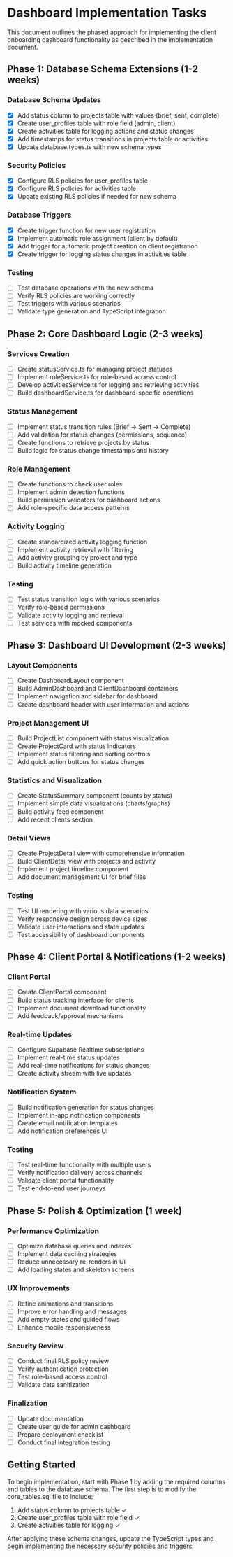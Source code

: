 # Dashboard Implementation Tasks

This document outlines the phased approach for implementing the client onboarding dashboard functionality as described in the implementation document.

## Phase 1: Database Schema Extensions (1-2 weeks)

### Database Schema Updates
- [x] Add status column to projects table with values (brief, sent, complete)
- [x] Create user_profiles table with role field (admin, client)
- [x] Create activities table for logging actions and status changes
- [x] Add timestamps for status transitions in projects table or activities
- [x] Update database.types.ts with new schema types

### Security Policies
- [x] Configure RLS policies for user_profiles table
- [x] Configure RLS policies for activities table
- [x] Update existing RLS policies if needed for new schema

### Database Triggers
- [x] Create trigger function for new user registration
- [x] Implement automatic role assignment (client by default)
- [x] Add trigger for automatic project creation on client registration
- [x] Create trigger for logging status changes in activities table

### Testing
- [ ] Test database operations with the new schema
- [ ] Verify RLS policies are working correctly
- [ ] Test triggers with various scenarios
- [ ] Validate type generation and TypeScript integration

## Phase 2: Core Dashboard Logic (2-3 weeks)

### Services Creation
- [ ] Create statusService.ts for managing project statuses
- [ ] Implement roleService.ts for role-based access control
- [ ] Develop activitiesService.ts for logging and retrieving activities
- [ ] Build dashboardService.ts for dashboard-specific operations

### Status Management
- [ ] Implement status transition rules (Brief → Sent → Complete)
- [ ] Add validation for status changes (permissions, sequence)
- [ ] Create functions to retrieve projects by status
- [ ] Build logic for status change timestamps and history

### Role Management
- [ ] Create functions to check user roles
- [ ] Implement admin detection functions
- [ ] Build permission validators for dashboard actions
- [ ] Add role-specific data access patterns

### Activity Logging
- [ ] Create standardized activity logging function
- [ ] Implement activity retrieval with filtering
- [ ] Add activity grouping by project and type
- [ ] Build activity timeline generation

### Testing
- [ ] Test status transition logic with various scenarios
- [ ] Verify role-based permissions
- [ ] Validate activity logging and retrieval
- [ ] Test services with mocked components

## Phase 3: Dashboard UI Development (2-3 weeks)

### Layout Components
- [ ] Create DashboardLayout component 
- [ ] Build AdminDashboard and ClientDashboard containers
- [ ] Implement navigation and sidebar for dashboard
- [ ] Create dashboard header with user information and actions

### Project Management UI
- [ ] Build ProjectList component with status visualization
- [ ] Create ProjectCard with status indicators
- [ ] Implement status filtering and sorting controls
- [ ] Add quick action buttons for status changes

### Statistics and Visualization
- [ ] Create StatusSummary component (counts by status)
- [ ] Implement simple data visualizations (charts/graphs)
- [ ] Build activity feed component
- [ ] Add recent clients section

### Detail Views
- [ ] Create ProjectDetail view with comprehensive information
- [ ] Build ClientDetail view with projects and activity
- [ ] Implement project timeline component
- [ ] Add document management UI for brief files

### Testing
- [ ] Test UI rendering with various data scenarios
- [ ] Verify responsive design across device sizes
- [ ] Validate user interactions and state updates
- [ ] Test accessibility of dashboard components

## Phase 4: Client Portal & Notifications (1-2 weeks)

### Client Portal
- [ ] Create ClientPortal component
- [ ] Build status tracking interface for clients
- [ ] Implement document download functionality
- [ ] Add feedback/approval mechanisms

### Real-time Updates
- [ ] Configure Supabase Realtime subscriptions
- [ ] Implement real-time status updates
- [ ] Add real-time notifications for status changes
- [ ] Create activity stream with live updates

### Notification System
- [ ] Build notification generation for status changes
- [ ] Implement in-app notification components
- [ ] Create email notification templates
- [ ] Add notification preferences UI

### Testing
- [ ] Test real-time functionality with multiple users
- [ ] Verify notification delivery across channels
- [ ] Validate client portal functionality
- [ ] Test end-to-end user journeys

## Phase 5: Polish & Optimization (1 week)

### Performance Optimization
- [ ] Optimize database queries and indexes
- [ ] Implement data caching strategies
- [ ] Reduce unnecessary re-renders in UI
- [ ] Add loading states and skeleton screens

### UX Improvements
- [ ] Refine animations and transitions
- [ ] Improve error handling and messages
- [ ] Add empty states and guided flows
- [ ] Enhance mobile responsiveness

### Security Review
- [ ] Conduct final RLS policy review
- [ ] Verify authentication protection
- [ ] Test role-based access control
- [ ] Validate data sanitization

### Finalization
- [ ] Update documentation
- [ ] Create user guide for admin dashboard
- [ ] Prepare deployment checklist
- [ ] Conduct final integration testing

## Getting Started

To begin implementation, start with Phase 1 by adding the required columns and tables to the database schema. The first step is to modify the core_tables.sql file to include:

1. Add status column to projects table ✓
2. Create user_profiles table with role field ✓
3. Create activities table for logging ✓

After applying these schema changes, update the TypeScript types and begin implementing the necessary security policies and triggers. 